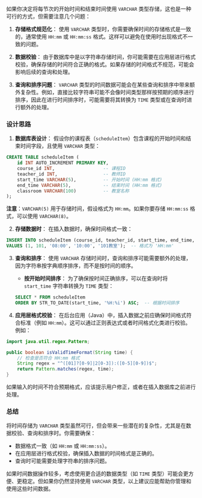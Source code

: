 如果你决定将每节次的开始时间和结束时间使用 `VARCHAR` 类型存储，这也是一种可行的方式，但需要注意几个问题：

1. **存储格式规范化**： 使用 `VARCHAR` 类型时，你需要确保时间的存储格式是一致的，通常使用 `HH:mm` 或 `HH:mm:ss` 格式。这样可以避免在使用时出现格式不一致的问题。
    
2. **数据校验**： 由于数据库中是以字符串存储时间，你可能需要在应用层进行格式校验，确保存储的时间符合正确的格式。如果存储的时间格式不规范，可能会影响后续的查询和处理。
    
3. **查询和排序问题**： `VARCHAR` 类型的时间数据可能会在某些查询和排序中带来额外复杂性。例如，直接比较字符串可能不会像时间类型那样按预期的顺序进行排序，因此在进行时间排序时，可能需要将其转换为 `TIME` 类型或在查询时进行额外的处理。
    

### 设计思路

1. **数据库表设计**： 假设你的课程表（`scheduleItem`）包含课程的开始时间和结束时间字段，且使用 `VARCHAR` 类型：

```sql
CREATE TABLE scheduleItem (
    id INT AUTO_INCREMENT PRIMARY KEY,
    course_id INT,                  -- 课程ID
    teacher_id INT,                 -- 教师ID
    start_time VARCHAR(5),          -- 开始时间 (HH:mm 格式)
    end_time VARCHAR(5),            -- 结束时间 (HH:mm 格式)
    classroom VARCHAR(100)          -- 教室名称
);
```

**注意**：`VARCHAR(5)` 用于存储时间，假设格式为 `HH:mm`。如果你要存储 `HH:mm:ss` 格式，可以使用 `VARCHAR(8)`。

2. **存储数据时**： 在插入数据时，确保时间格式一致：

```sql
INSERT INTO scheduleItem (course_id, teacher_id, start_time, end_time, classroom)
VALUES (1, 101, '08:00', '10:00', '101教室');  -- 格式为 'HH:mm'
```

3. **查询和排序**： 使用 `VARCHAR` 存储时间时，查询和排序可能需要额外的处理，因为字符串按字典顺序排序，而不是按时间的顺序。
    
    - **按开始时间排序**： 为了确保按时间正确排序，可以在查询时将 `start_time` 字符串转换为 `TIME` 类型：
    
    ```sql
    SELECT * FROM scheduleItem
    ORDER BY STR_TO_DATE(start_time, '%H:%i') ASC;  -- 根据时间排序
    ```
    
4. **应用层格式校验**： 在后台应用（Java）中，插入数据之前应确保时间格式符合标准（例如 `HH:mm`）。这可以通过正则表达式或者时间格式化类进行校验。例如：
    

```java
import java.util.regex.Pattern;

public boolean isValidTimeFormat(String time) {
    // 检查是否符合 HH:mm 格式
    String regex = "^([01]?[0-9]|2[0-3]):([0-5][0-9])$";
    return Pattern.matches(regex, time);
}
```

如果输入的时间不符合预期格式，应该提示用户修正，或者在插入数据库之前进行处理。

### 总结

将时间存储为 `VARCHAR` 类型虽然可行，但会带来一些潜在的复杂性，尤其是在数据校验、查询和排序时。你需要确保：

- 数据格式一致（如 `HH:mm` 或 `HH:mm:ss`）。
- 在应用层进行格式校验，确保插入数据的时间格式是正确的。
- 查询时可能需要处理字符串的排序问题。

如果时间数据操作较多，考虑使用更合适的数据类型（如 `TIME` 类型）可能会更方便、更稳定。但如果你仍然坚持使用 `VARCHAR` 类型，以上建议应能帮助你管理和使用这些时间数据。